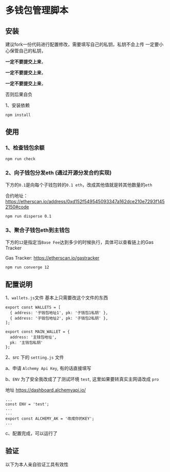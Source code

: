 # 多钱包管理脚本
## 安装
建议fork一份代码进行配置修改，需要填写自己的私钥，私钥不会上传
一定要小心保管自己的私钥，

**一定不要提交上来**，

**一定不要提交上来**，

**一定不要提交上来**，

否则后果自负

1、安装依赖
```
npm install
```

## 使用
### 1、检查钱包余额
```
npm run check
```

### 2、向子钱包分发eth (通过开源分发合约实现)
下方的`0.1`是向每个子钱包转的`0.1 eth`，改成其他值就是转其他数量的`eth`

合约地址：https://etherscan.io/address/0xd152f549545093347a162dce210e7293f1452150#code
```
npm run disperse 0.1
```

### 3、聚合子钱包eth到主钱包
下方的`12`是指定当`Base Fee`达到多少的时候执行，具体可以查看链上的Gas Tracker

Gas Tracker: https://etherscan.io/gastracker
```
npm run converge 12
```

## 配置说明
1、`wallets.js`文件 基本上只需要改这个文件的东西
```
export const WALLETS = [
  { address: '子钱包地址1', pk: '子钱包1私钥' },
  { address: '子钱包地址2', pk: '子钱包2私钥' },
];

export const MAIN_WALLET = {
  address: '主钱包地址',
  pk: '主钱包私钥'
};
```

2、src 下的 `setting.js` 文件

a、申请 `Alchemy Api Key`, 有的话直接填写

b、`ENV` 为了安全我改成了了测试环境 `test`, 这里如果要转真实主网请改成 `pro`

地址 https://dashboard.alchemyapi.io/
```
...
const ENV = 'test';
...
...
export const ALCHEMY_AK = '改成你的KEY';
...
```

c、配置完成，可以运行了

## 验证
以下为本人亲自验证工具有效性